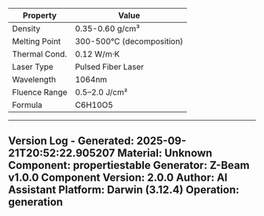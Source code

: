 | Property | Value |
|----------|-------|
| Density | 0.35-0.60 g/cm³ |
| Melting Point | 300-500°C (decomposition) |
| Thermal Cond. | 0.12 W/m·K |
| Laser Type | Pulsed Fiber Laser |
| Wavelength | 1064nm |
| Fluence Range | 0.5–2.0 J/cm² |
| Formula | C6H10O5 |


---
Version Log - Generated: 2025-09-21T20:52:22.905207
Material: Unknown
Component: propertiestable
Generator: Z-Beam v1.0.0
Component Version: 2.0.0
Author: AI Assistant
Platform: Darwin (3.12.4)
Operation: generation
---
